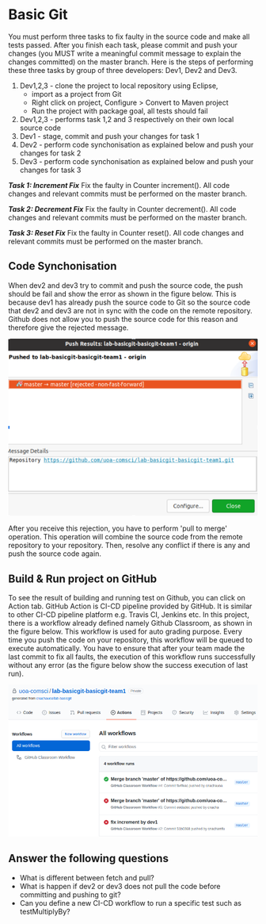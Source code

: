 Basic Git
======================
You must perform three tasks to fix faulty in the source code and make all tests passed. After you finish each task, please commit and push your changes (you MUST write a meaningful commit message to explain the changes committed) on the master branch. Here is the steps of performing these three tasks by group of three developers: Dev1, Dev2 and Dev3.
<ol>
  <li>Dev1,2,3 - clone the project to local repository using Eclipse, 
  		<ul>
  			<li>import as a project from Git</li>
  			<li>Right click on project, Configure > Convert to Maven project</li>
  			<li>Run the project with package goal, all tests should fail</li>
  		</ul>
  <li>Dev1,2,3 - performs task 1,2 and 3 respectively on their own local source code</li>
  <li>Dev1 - stage, commit and push your changes for task 1</li>
  <li>Dev2 - perform code synchonisation as explained below and push your changes for task 2</li>
  <li>Dev3 - perform code synchonisation as explained below and push your changes for task 3</li>
</ol>



***Task 1: Increment Fix***
Fix the faulty in Counter increment(). All code changes and relevant commits must be performed on the master branch.

***Task 2: Decrement Fix***
Fix the faulty in Counter decrement(). All code changes and relevant commits must be performed on the master branch.

***Task 3: Reset Fix***
Fix the faulty in Counter reset(). All code changes and relevant commits must be performed on the master branch.

<h2>Code Synchonisation</h2>
When dev2 and dev3 try to commit and push the source code, the push should be fail and show the error as shown in the figure below. This is because dev1 has already push the source code to Git so the source code that dev2 and dev3 are not in sync with the code on the remote repository. Github does not allow you to push the source code for this reason and therefore give the rejected message.

![](rejected-commit.png)

After you receive this rejection, you have to perform 'pull to merge' operation. This operation will combine the source code from the remote repository to your repository. Then, resolve any conflict if there is any and push the source code again. 

<h2>Build & Run project on GitHub</h2>
To see the result of building and running test on Github, you can click on Action tab. GitHub Action is CI-CD pipeline provided by GitHub. It is similar to other CI-CD pipeline platform e.g. Travis CI, Jenkins etc. In this project, there is a workflow already defined namely Github Classroom, as shown in the figure below. This workflow is used for auto grading purpose. Every time you push the code on your repository, this workflow will be queued to execute automatically. You have to ensure that after your team made the last commit to fix all faults, the execution of this workflow runs successfully without any error (as the figure below show the success execution of last run). 

![](github-action.png)


<h2>Answer the following questions</h2>
<ul>
  <li>What is different between fetch and pull?</li>
  <li>What is happen if dev2 or dev3 does not pull the code before committing and pushing to git?</li>
  <li>Can you define a new CI-CD workflow to run a specific test such as testMultiplyBy?</li>
</ul>
